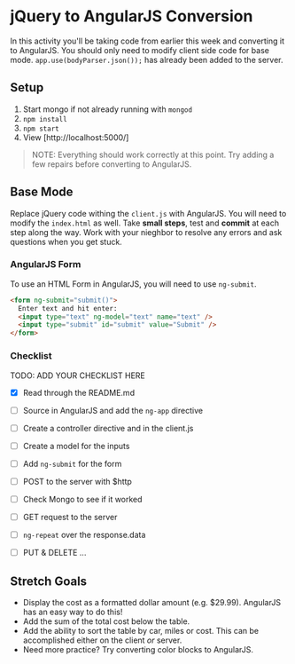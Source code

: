 # jQuery to AngularJS Conversion

In this activity you'll be taking code from earlier this week and converting it to AngularJS. You should only need to modify client side code for base mode. `app.use(bodyParser.json());` has already been added to the server.

## Setup

1. Start mongo if not already running with `mongod`
2. `npm install`
3. `npm start`
4. View [http://localhost:5000/]

> NOTE: Everything should work correctly at this point. Try adding a few repairs before converting to AngularJS.

## Base Mode

Replace jQuery code withing the `client.js` with AngularJS. You will need to modify the `index.html` as well. Take **small steps**, test and **commit** at each step along the way. Work with your nieghbor to resolve any errors and ask questions when you get stuck.

### AngularJS Form

To use an HTML Form in AngularJS, you will need to use `ng-submit`.

```HTML
<form ng-submit="submit()">
  Enter text and hit enter:
  <input type="text" ng-model="text" name="text" />
  <input type="submit" id="submit" value="Submit" />
</form>
```

### Checklist

TODO: ADD YOUR CHECKLIST HERE

- [x] Read through the README.md
- [ ] Source in AngularJS and add the `ng-app` directive
- [ ] Create a controller directive and in the client.js
- [ ] Create a model for the inputs
- [ ] Add `ng-submit` for the form
- [ ] POST to the server with $http
- [ ] Check Mongo to see if it worked
- [ ] GET request to the server
- [ ] `ng-repeat` over the response.data

- [ ] PUT & DELETE
...

## Stretch Goals

- Display the cost as a formatted dollar amount (e.g. $29.99). AngularJS has an easy way to do this!
- Add the sum of the total cost below the table.
- Add the ability to sort the table by car, miles or cost. This can be accomplished either on the client *or* server.
- Need more practice? Try converting color blocks to AngularJS.